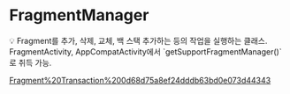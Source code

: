# FragmentManager

<aside>
💡 Fragment를 추가, 삭제, 교체, 백 스택 추가하는 등의 작업을 실행하는 클래스.
FragmentActivity, AppCompatActivity에서 `getSupportFragmentManager()` 로 취득 가능.

</aside>

[Fragment%20Transaction%200d68d75a8ef24dddb63bd0e073d44343](Fragment%20Transaction%200d68d75a8ef24dddb63bd0e073d44343)